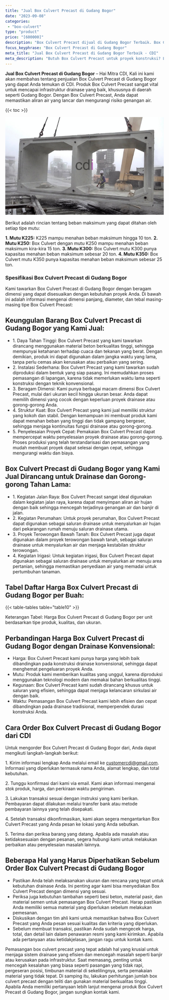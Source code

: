 ```yaml
---
title: "Jual Box Culvert Precast di Gudang Bogor"
date: "2023-09-08"
categories:
 - "box-culvert"
type: "product"
price: "[600000]"
description: "Box Culvert Precast dijual di Gudang Bogor Terbaik. Box Culvert Precast ini merupakan pilihan prima dalam proyek pembangunan sebagai saluran drainase yang prima dan tahan lama. Hubungi kami untuk konsultasi mendalam."
focus_keyphrase: "Box Culvert Precast di Gudang Bogor"
meta_title: "Jual Box Culvert Precast di Gudang Bogor Terbaik - CDI"
meta_description: "Butuh Box Culvert Precast untuk proyek konstruksi? Layanan profesional kami siap membantu dengan penawaran kompetitif. Segera hubungi kami."
---
```


**Jual Box Culvert Precast di Gudang Bogor** – Hai Mitra CDI, Kali ini kami akan membahas tentang penjualan Box Culvert Precast di Gudang Bogor yang dapat Anda temukan di CDI. Produk Box Culvert Precast sangat vital untuk mencapai infrastruktur drainase yang baik, khususnya di daerah seperti Gudang Bogor. Dengan Box Culvert Precast, Anda dapat memastikan aliran air yang lancar dan mengurangi risiko genangan air.

{{< toc >}}

![Jual Box Culvert Precast di Gudang Bogor](/images/box-culvert/box-culvert-13.jpg)

Berikut adalah rincian tentang beban maksimum yang dapat ditahan oleh setiap tipe mutu:

**1\. Mutu K225:** K225 mampu menahan beban maksimum hingga 10 ton.
**2\. Mutu K250:** Box Culvert dengan mutu K250 mampu menahan beban maksimum kira-kira 15 ton.
**3\. Mutu K300:** Box Culvert mutu K300 punya kapasitas menahan beban maksimum sebesar 20 ton.
**4\. Mutu K350:** Box Culvert mutu K350 punya kapasitas menahan beban maksimum sebesar 25 ton.

### Spesifikasi Box Culvert Precast di Gudang Bogor

Kami tawarkan Box Culvert Precast di Gudang Bogor dengan beragam dimensi yang dapat disesuaikan dengan kebutuhan proyek Anda. Di bawah ini adalah informasi mengenai dimensi panjang, diameter, dan tebal masing-masing tipe Box Culvert Precast: 

## Keunggulan Barang Box Culvert Precast di Gudang Bogor yang Kami Jual:

*   1\. Daya Tahan Tinggi: Box Culvert Precast yang kami tawarkan dirancang menggunakan material beton berkualitas tinggi, sehingga mempunyai ketahanan terhadap cuaca dan tekanan yang berat. Dengan demikian, produk ini dapat digunakan dalam jangka waktu yang lama, tanpa perlu cemas akan kerusakan atau perbaikan yang sering.
*   2\. Instalasi Sederhana: Box Culvert Precast yang kami tawarkan sudah diproduksi dalam bentuk yang siap pasang. Ini memudahkan proses pemasangan di lapangan, karena tidak memerlukan waktu lama seperti konstruksi dengan teknik konvensional.
*   3\. Beragam Dimensi: Kami punya berbagai macam dimensi Box Culvert Precast, mulai dari ukuran kecil hingga ukuran besar. Anda dapat memilih dimensi yang cocok dengan keperluan proyek drainase atau gorong-gorong Anda.
*   4\. Struktur Kuat: Box Culvert Precast yang kami jual memiliki struktur yang kokoh dan stabil. Dengan kemampuan ini membuat produk kami dapat menahan beban yang tinggi dan tidak gampang bergeser, sehingga menjaga kontinuitas fungsi drainase atau gorong-gorong.
*   5\. Penyelesaian Proyek Cepat: Pemakaian Box Culvert Precast dapat mempercepat waktu penyelesaian proyek drainase atau gorong-gorong. Proses produksi yang telah terstandarisasi dan pemasangan yang mudah membuat proyek dapat selesai dengan cepat, sehingga mengurangi waktu dan biaya.

## Box Culvert Precast di Gudang Bogor yang Kami Jual Dirancang untuk Drainase dan Gorong-gorong Tahan Lama:

*   1\. Kegiatan Jalan Raya: Box Culvert Precast sangat ideal digunakan dalam kegiatan jalan raya, karena dapat menyimpan aliran air hujan dengan baik sehingga mencegah terjadinya genangan air dan banjir di jalan.
*   2\. Kegiatan Perumahan: Untuk proyek perumahan, Box Culvert Precast dapat digunakan sebagai saluran drainase untuk menyalurkan air hujan dari pekarangan rumah menuju saluran drainase utama.
*   3\. Proyek Terowongan Bawah Tanah: Box Culvert Precast juga dapat digunakan dalam proyek terowongan bawah tanah, sebagai saluran drainase untuk menyalurkan air dan menjaga kestabilan struktur terowongan.
*   4\. Kegiatan Irigasi: Untuk kegiatan irigasi, Box Culvert Precast dapat digunakan sebagai saluran drainase untuk menyalurkan air menuju area pertanian, sehingga memastikan penyediaan air yang memadai untuk pertumbuhan tanaman.

## Tabel Daftar Harga Box Culvert Precast di Gudang Bogor per Buah:

{{< table-tables table="table10" >}}

Keterangan Tabel: Harga Box Culvert Precast di Gudang Bogor per unit berdasarkan tipe produk, kualitas, dan ukuran.

## Perbandingan Harga Box Culvert Precast di Gudang Bogor dengan Drainase Konvensional:

*   Harga: Box Culvert Precast kami punya harga yang lebih baik dibandingkan pada konstruksi drainase konvensional, sehingga dapat menghemat pengeluaran proyek Anda.
*   Mutu: Produk kami memberikan kualitas yang unggul, karena diproduksi menggunakan teknologi modern dan memakai bahan berkualitas tinggi.
*   Kegunaan: Box Culvert Precast kami sudah dirancang khusus untuk saluran yang efisien, sehingga dapat menjaga kelancaran sirkulasi air dengan baik.
*   Waktu: Pemasangan Box Culvert Precast kami lebih efisien dan cepat dibandingkan pada drainase tradisional, memperpendek durasi konstruksi Anda.

## Cara Order Box Culvert Precast di Gudang Bogor dari CDI

Untuk mengorder Box Culvert Precast di Gudang Bogor dari, Anda dapat mengikuti langkah-langkah berikut:

1\.  Kirim informasi lengkap Anda melalui email ke customercdi@gmail.com. Informasi yang diperlukan termasuk nama Anda, alamat lengkap, dan total kebutuhan.

2\.  Tunggu konfirmasi dari kami via email. Kami akan informasi mengenai stok produk, harga, dan perkiraan waktu pengiriman.

3\.  Lakukan transaksi sesuai dengan instruksi yang kami berikan. Pembayaran dapat dilakukan melalui transfer bank atau metode pembayaran lainnya yang telah disepakati.

4\.  Setelah transaksi dikonfirmasikan, kami akan segera mengantarkan Box Culvert Precast yang Anda pesan ke lokasi yang Anda sebutkan.

5\.  Terima dan periksa barang yang datang. Apabila ada masalah atau ketidaksesuaian dengan pesanan, segera hubungi kami untuk melakukan perbaikan atau penyelesaian masalah lainnya.

## Beberapa Hal yang Harus Diperhatikan Sebelum Order Box Culvert Precast di Gudang Bogor

*   Pastikan Anda telah melaksanakan ukuran dan rencana yang tepat untuk kebutuhan drainase Anda. Ini penting agar kami bisa menyediakan Box Culvert Precast dengan dimensi yang sesuai.
*   Periksa juga kebutuhan tambahan seperti besi beton, material pasir, dan material semen untuk pemasangan Box Culvert Precast. Harap pastikan Anda memiliki semua material yang diperlukan sebelum melakukan pemesanan.
*   Diskusikan dengan tim ahli kami untuk memastikan bahwa Box Culvert Precast yang Anda pesan sesuai kualitas dan kriteria yang diperlukan.
*   Sebelum membuat transaksi, pastikan Anda sudah mengecek harga, total, dan detail lain dalam penawaran resmi yang kami kirimkan. Apabila ada pertanyaan atau ketidakjelasan, jangan ragu untuk kontak kami.

Pemasangan box culvert precast yang tepat adalah hal yang krusial untuk menjaga sistem drainase yang efisien dan mencegah masalah seperti banjir atau kerusakan pada infrastruktur. Saat memasang, penting untuk mencegah kesalahan yang biasa seperti pasangan yang tidak rapi, pergeseran posisi, timbunan material di sekelilingnya, serta pemakaian material yang tidak tepat. Di samping itu, lakukan perhitungan jumlah box culvert precast dengan teliti dan gunakan material berkualitas tinggi. Apabila Anda memiliki pertanyaan lebih lanjut mengenai produk Box Culvert Precast di Gudang Bogor, jangan sungkan kontak kami.